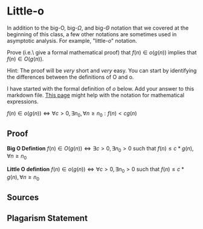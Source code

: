 # Little-o

In addition to the big-O, big-$\Omega$, and big-$\Theta$ notation that
we covered at the beginning of this class, a few other notations are sometimes
used in asymptotic analysis.  For example, "little-$o$" notation.

Prove (i.e.\ give a formal mathematical proof) that $f(n)\in o(g(n))$ implies
that $f(n)\in O(g(n))$.

Hint: The proof will be *very* short and *very* easy. You can start by
identifying the differences between the definitions of O and o.

I have started with the formal definition of $o$ below. Add your answer to this
markdown file. [This
page](https://docs.github.com/en/get-started/writing-on-github/working-with-advanced-formatting/writing-mathematical-expressions)
might help with the notation for mathematical expressions.

$f(n)\in o(g(n)) \iff \forall c>0, \exists n_0, \forall n\ge n_0: f(n) < c g(n)$

## Proof

**Big O Defintion** 
$f(n) \in O(g(n)) \iff \exists c > 0, \exists n_{0} > 0$ such that $f(n) \leq c * g(n), \forall n \geq n_{0}$

**Little O defintion**
$f(n) \in o(g(n)) \iff \forall c > 0, \exists n_{0} > 0$ such that $f(n) \leq c * g(n), \forall n \geq n_{0}$
## Sources

## Plagarism Statement
